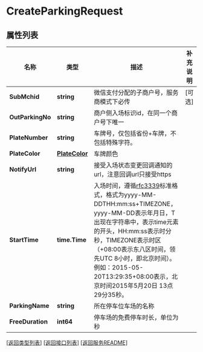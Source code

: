 # CreateParkingRequest

## 属性列表

名称 | 类型 | 描述 | 补充说明
------------ | ------------- | ------------- | -------------
**SubMchid** | **string** | 微信支付分配的子商户号，服务商模式下必传 | [可选] 
**OutParkingNo** | **string** | 商户侧入场标识id，在同一个商户号下唯一 | 
**PlateNumber** | **string** | 车牌号，仅包括省份+车牌，不包括特殊字符。 | 
**PlateColor** | [**PlateColor**](PlateColor.md) | 车牌颜色 | 
**NotifyUrl** | **string** | 接受入场状态变更回调通知的url，注意回调url只接受https | 
**StartTime** | **time.Time** | 入场时间，遵循[rfc3339](https://datatracker.ietf.org/doc/html/rfc3339)标准格式，格式为yyyy-MM-DDTHH:mm:ss+TIMEZONE，yyyy-MM-DD表示年月日，T出现在字符串中，表示time元素的开头，HH:mm:ss表示时分秒，TIMEZONE表示时区（+08:00表示东八区时间，领先UTC 8小时，即北京时间）。例如：2015-05-20T13:29:35+08:00表示，北京时间2015年5月20日 13点29分35秒。 | 
**ParkingName** | **string** | 所在停车位车场的名称 | 
**FreeDuration** | **int64** | 停车场的免费停车时长，单位为秒 | 

[\[返回类型列表\]](README.md#类型列表)
[\[返回接口列表\]](README.md#接口列表)
[\[返回服务README\]](README.md)


